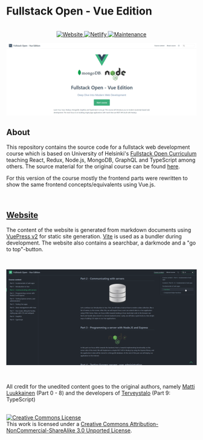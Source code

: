 # Fullstack Open - Vue Edition

<br/>

<div align="center">
  <a href="https://fullstackopen-vue.netlify.app/">   
  <img alt="Website" src="https://img.shields.io/website?url=https%3A%2F%2Ffullstackopen-vue.netlify.app%2F">
  <img alt="Netlify" src="https://img.shields.io/netlify/c5345753-0855-4892-aa26-cd583879a9fb">
  <img alt="Maintenance" src="https://img.shields.io/maintenance/yes/2021">
  </a>
</div>

![](/docs/.vuepress/public/images/home.png)

## About

This repository contains the source code for a fullstack web development course which is based on University of Helsinki's [Fullstack Open Curriculum](https://fullstackopen.com/en/) teaching React, Redux, Node.js, MongoDB, GraphQL and TypeScript among others. The source material for the original course can be found [here](https://github.com/fullstack-hy2020/fullstack-hy2020.github.io).

For this version of the course mostly the frontend parts were rewritten to show the same frontend concepts/equivalents using Vue.js.

<br/>

## [Website](https://fullstackopen-vue.netlify.app/)

The content of the website is generated from markdown documents using [VuePress v2](https://v2.vuepress.vuejs.org/) for static site generation. [Vite](https://vitejs.dev/) is used as a bundler during development.
The website also contains a searchbar, a darkmode and a "go to top"-button.

<br/>

![](/docs/.vuepress/public/images/content.png)

<br/>

All credit for the unedited content goes to the original authors, namely <a href='https://github.com/mluukkai'>Matti Luukkainen</a> (Part 0 - 8) and the developers of <a href='https://www.terveystalo.com/fi/Yritystietoa/Terveystalo-tyontantajana/Digital-Health/'>Terveystalo</a> (Part 9: TypeScript)

<br/>
<a rel="license" href="http://creativecommons.org/licenses/by-nc-sa/3.0/"><img alt="Creative Commons License" style="border-width:0" src="https://i.creativecommons.org/l/by-nc-sa/3.0/80x15.png" /></a><br />This work is licensed under a <a rel="license" href="http://creativecommons.org/licenses/by-nc-sa/3.0/">Creative Commons Attribution-NonCommercial-ShareAlike 3.0 Unported License</a>.
